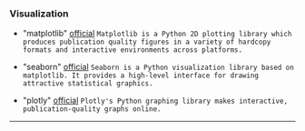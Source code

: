 
### Visualization

* "matplotlib" [official](https://matplotlib.org/)
``` Matplotlib is a Python 2D plotting library which produces publication quality figures in a variety of hardcopy formats and interactive environments across platforms.  ```

* "seaborn" [official](https://seaborn.pydata.org/)
``` Seaborn is a Python visualization library based on matplotlib. It provides a high-level interface for drawing attractive statistical graphics. ```

* "plotly" [official](https://plot.ly/python/)
``` Plotly's Python graphing library makes interactive, publication-quality graphs online. ```

---
